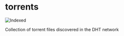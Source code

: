 torrents 
========
![Indexed](https://img.shields.io/badge/indexed-144467-blue)

Collection of torrent files discovered in the DHT network
